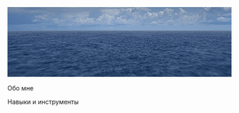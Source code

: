 ![Header](https://github.com/galennchik/galennchik/blob/main/assets/ezgif.com-resize.gif)

Обо мне

Навыки и инструменты